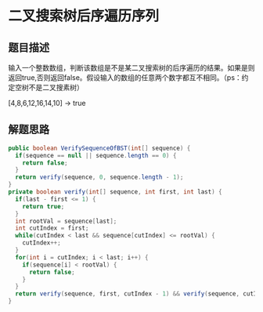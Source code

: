 # 二叉搜索树后序遍历序列

## 题目描述

输入一个整数数组，判断该数组是不是某二叉搜索树的后序遍历的结果。如果是则返回true,否则返回false。假设输入的数组的任意两个数字都互不相同。（ps：约定空树不是二叉搜素树）

[4,8,6,12,16,14,10] -> true

## 解题思路

```java
public boolean VerifySequenceOfBST(int[] sequence) {
  if(sequence == null || sequence.length == 0) {
    return false;
  }
  return verify(sequence, 0, sequence.length - 1);
}
private boolean verify(int[] sequence, int first, int last) {
  if(last - first <= 1) {
    return true;
  }
  int rootVal = sequence[last];
  int cutIndex = first;
  while(cutIndex < last && sequence[cutIndex] <= rootVal) {
    cutIndex++;
  }
  for(int i = cutIndex; i < last; i++) {
    if(sequence[i] < rootVal) {
      return false;
    }
  }
  return verify(sequence, first, cutIndex - 1) && verify(sequence, cutIndex, last - 1);
}
```